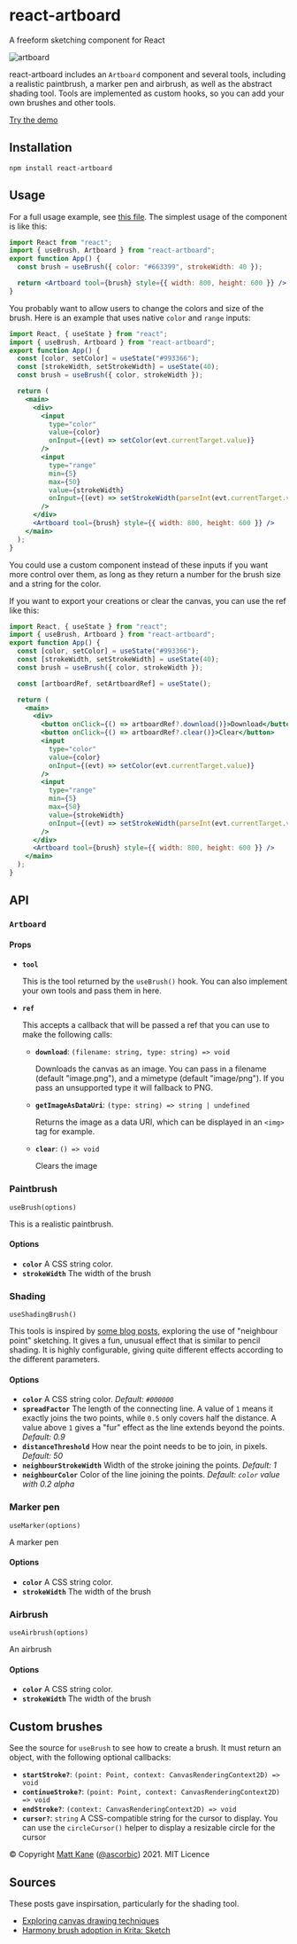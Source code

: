 # react-artboard

A freeform sketching component for React

![artboard](https://raw.githubusercontent.com/ascorbic/react-artboard/main/artboard.png)


react-artboard includes an `Artboard` component and several tools, including a realistic paintbrush, a marker pen and airbrush, as well as the abstract shading tool. Tools are implemented as custom hooks, so you can add your own brushes and other tools.

[Try the demo](https://react-artboard.netlify.app/)

## Installation

```shell
npm install react-artboard
```

## Usage

For a full usage example, see [this file](https://github.com/ascorbic/react-artboard/blob/main/example/App.tsx). 
The simplest usage of the component is like this:

```jsx
import React from "react";
import { useBrush, Artboard } from "react-artboard";
export function App() {
  const brush = useBrush({ color: "#663399", strokeWidth: 40 });

  return <Artboard tool={brush} style={{ width: 800, height: 600 }} />;
}
```

You probably want to allow users to change the colors and size of the brush.
Here is an example that uses native `color` and `range` inputs:

```jsx
import React, { useState } from "react";
import { useBrush, Artboard } from "react-artboard";
export function App() {
  const [color, setColor] = useState("#993366");
  const [strokeWidth, setStrokeWidth] = useState(40);
  const brush = useBrush({ color, strokeWidth });

  return (
    <main>
      <div>
        <input
          type="color"
          value={color}
          onInput={(evt) => setColor(evt.currentTarget.value)}
        />
        <input
          type="range"
          min={5}
          max={50}
          value={strokeWidth}
          onInput={(evt) => setStrokeWidth(parseInt(evt.currentTarget.value))}
        />
      </div>
      <Artboard tool={brush} style={{ width: 800, height: 600 }} />
    </main>
  );
}
```

You could use a custom component instead of these inputs if you want more
control over them, as long as they return a number for the brush size and a
string for the color.

If you want to export your creations or clear the canvas, you can use the ref
like this:

```jsx
import React, { useState } from "react";
import { useBrush, Artboard } from "react-artboard";
export function App() {
  const [color, setColor] = useState("#993366");
  const [strokeWidth, setStrokeWidth] = useState(40);
  const brush = useBrush({ color, strokeWidth });

  const [artboardRef, setArtboardRef] = useState();

  return (
    <main>
      <div>
        <button onClick={() => artboardRef?.download()}>Download</button>
        <button onClick={() => artboardRef?.clear()}>Clear</button>
        <input
          type="color"
          value={color}
          onInput={(evt) => setColor(evt.currentTarget.value)}
        />
        <input
          type="range"
          min={5}
          max={50}
          value={strokeWidth}
          onInput={(evt) => setStrokeWidth(parseInt(evt.currentTarget.value))}
        />
      </div>
      <Artboard tool={brush} style={{ width: 800, height: 600 }} />
    </main>
  );
}
```

## API

### `Artboard`

#### Props

- **`tool`**

  This is the tool returned by the `useBrush()` hook. You can also implement your own tools and pass them in here.

- **`ref`**

  This accepts a callback that will be passed a ref that you can use to make the following calls:

    - **`download`**: `(filename: string, type: string) => void`
      
      Downloads the canvas as an image. You can pass in a filename (default "image.png"), and a mimetype (default "image/png"). If you pass an unsupported type it will fallback to PNG.
    - **`getImageAsDataUri`**: `(type: string) => string | undefined`

      Returns the image as a data URI, which can be displayed in an `<img>` tag for example.
    - **`clear`**: `() => void`
        
      Clears the image

### Paintbrush

`useBrush(options)`

This is a realistic paintbrush. 

#### Options
- **`color`** A CSS string color.
- **`strokeWidth`** The width of the brush

### Shading

`useShadingBrush()`

This tools is inspired by [some blog posts](#sources), exploring the use of "neighbour point" sketching. It gives a fun, unusual effect that is similar to pencil shading. It is highly configurable, giving quite different effects according to the different parameters.

#### Options
- **`color`** A CSS string color. _Default: `#000000`_
- **`spreadFactor`** The length of the connecting line. A value of `1` means it exactly joins the two points, while `0.5` only covers half the distance. A value above `1` gives a "fur" effect as the line extends beyond the points. _Default: 0.9_
- **`distanceThreshold`** How near the point needs to be to join, in pixels. _Default: 50_
- **`neighbourStrokeWidth`** Width of the stroke joining the points. _Default: 1_
- **`neighbourColor`** Color of the line joining the points. _Default: `color` value with 0.2 alpha_

### Marker pen

`useMarker(options)`

A marker pen

#### Options
- **`color`** A CSS string color.
- **`strokeWidth`** The width of the brush

### Airbrush

`useAirbrush(options)`

An airbrush

#### Options
- **`color`** A CSS string color.
- **`strokeWidth`** The width of the brush

## Custom brushes

See the source for `useBrush` to see how to create a brush. It must return an object, with the following optional callbacks:

- **`startStroke?`**: `(point: Point, context: CanvasRenderingContext2D) => void`
- **`continueStroke?`**: `(point: Point, context: CanvasRenderingContext2D) => void`
- **`endStroke?`**: `(context: CanvasRenderingContext2D) => void`
- **`cursor?`**: `string`
  A CSS-compatible string for the cursor to display. You can use the `circleCursor()` helper to display a resizable circle for the cursor


© Copyright [Matt Kane](https://mk.gg) ([@ascorbic](https://github.com/ascorbic)) 2021. MIT Licence

## Sources
These posts gave inspirsation, particularly for the shading tool.
- [Exploring canvas drawing techniques](http://perfectionkills.com/exploring-canvas-drawing-techniques/)
- [Harmony brush adoption in Krita: Sketch](http://lukast.mediablog.sk/log/?p=347)